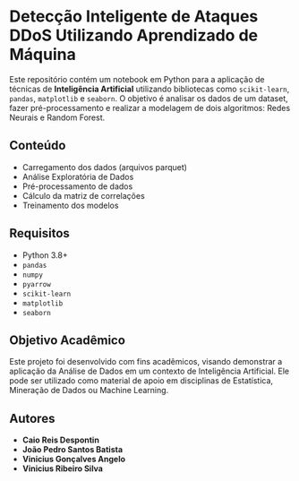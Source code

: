 # Detecção Inteligente de Ataques DDoS Utilizando Aprendizado de Máquina

Este repositório contém um notebook em Python para a aplicação de técnicas de **Inteligência Artificial** utilizando bibliotecas como `scikit-learn`, `pandas`, `matplotlib` e `seaborn`. O objetivo é analisar os dados de um dataset, fazer pré-processamento e realizar a modelagem de dois algoritmos: Redes Neurais e Random Forest.

## Conteúdo
* Carregamento dos dados (arquivos parquet)
* Análise Exploratória de Dados
* Pré-processamento de dados
* Cálculo da matriz de correlações
* Treinamento dos modelos

## Requisitos
* Python 3.8+
* `pandas`
* `numpy`
* `pyarrow`
* `scikit-learn`
* `matplotlib`
* `seaborn`

## Objetivo Acadêmico
Este projeto foi desenvolvido com fins acadêmicos, visando demonstrar a aplicação da Análise de Dados em um contexto de Inteligência Artificial. Ele pode ser utilizado como material de apoio em disciplinas de Estatística, Mineração de Dados ou Machine Learning.

## Autores
* **Caio Reis Despontin**
* **João Pedro Santos Batista**
* **Vinicius Gonçalves Angelo**
* **Vinicius Ribeiro Silva**
